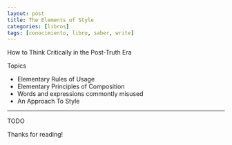 ```yaml
---
layout: post
title: The Elements of Style
categories: [libros]
tags: [conocimiento, libro, saber, write]
---
```


<!--Resumen-->

How to Think Critically in the Post-Truth Era

Topics 

- Elementary Rules of Usage
- Elementary Principles of Composition
- Words and expressions commontly misused
- An Approach To Style

---

<!--more-->
TODO
  
Thanks for reading!